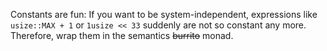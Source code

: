 Constants are fun: If you want to be system-independent, expressions like `usize::MAX + 1` or `1usize << 33` suddenly are not so constant any more. Therefore, wrap them in the semantics <s>burrito</s> monad.

